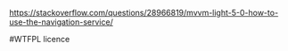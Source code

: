 https://stackoverflow.com/questions/28966819/mvvm-light-5-0-how-to-use-the-navigation-service/

#WTFPL licence
